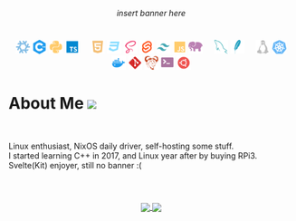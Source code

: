 <div align="center">

*insert banner here*

</div>

# <!-- Small line break, looking better than <hr/> -->  <!-- i stole this line -->

<p align="center">

<img src="https://raw.githubusercontent.com/AtomMaterialUI/iconGenerator/master/assets/icons/files//nix.svg" height="25px" />
<img src="https://raw.githubusercontent.com/AtomMaterialUI/iconGenerator/master/assets/icons/files//cpp.svg" height="25px" />
<img src="https://raw.githubusercontent.com/AtomMaterialUI/iconGenerator/master/assets/icons/files//python.svg" height="25px" />
<img src="https://raw.githubusercontent.com/AtomMaterialUI/iconGenerator/master/assets/icons/files//typeScript.svg" height="25px" />
&nbsp;&nbsp;&nbsp;
<img src="https://raw.githubusercontent.com/AtomMaterialUI/iconGenerator/master/assets/icons/files//html.svg" height="25px" />
<img src="https://raw.githubusercontent.com/AtomMaterialUI/iconGenerator/master/assets/icons/files//css_dark.svg" height="25px" />
<img src="https://raw.githubusercontent.com/AtomMaterialUI/iconGenerator/master/assets/icons/files//scss.svg" height="25px" />
<img src="https://raw.githubusercontent.com/AtomMaterialUI/iconGenerator/master/assets/icons/files//svelte.svg" height="25px" />
<img src="https://raw.githubusercontent.com/AtomMaterialUI/iconGenerator/master/assets/icons/files//tailwindcss.svg" height="25px" />
<img src="https://raw.githubusercontent.com/AtomMaterialUI/iconGenerator/master/assets/icons/files//js.svg" height="25px" />
<img src="https://raw.githubusercontent.com/AtomMaterialUI/iconGenerator/master/assets/icons/files//php.svg" height="25px" />
&nbsp;&nbsp;&nbsp;
<img src="https://raw.githubusercontent.com/AtomMaterialUI/iconGenerator/master/assets/icons/files//sql.svg" height="25px" />
<img src="https://raw.githubusercontent.com/AtomMaterialUI/iconGenerator/master/assets/icons/files//sqlite.svg" height="25px" />
&nbsp;&nbsp;&nbsp;
<img src="https://raw.githubusercontent.com/AtomMaterialUI/iconGenerator/master/assets/icons/ui//terminal-linux.svg" height="25px" />
<img src="https://raw.githubusercontent.com/AtomMaterialUI/iconGenerator/master/assets/icons/files//kubernetes.svg" height="25px" />
<img src="https://raw.githubusercontent.com/AtomMaterialUI/iconGenerator/master/assets/icons/files//docker.svg" height="25px" />
<img src="https://raw.githubusercontent.com/AtomMaterialUI/iconGenerator/master/assets/icons/files//git.svg" height="25px" />
<img src="https://raw.githubusercontent.com/AtomMaterialUI/iconGenerator/master/assets/icons/files//gnu.svg" height="25px" />
<img src="https://raw.githubusercontent.com/AtomMaterialUI/iconGenerator/master/assets/icons/ui//terminal-bash.svg" height="25px" />
<img src="https://raw.githubusercontent.com/AtomMaterialUI/iconGenerator/master/assets/icons/ui//terminal-ubuntu.svg" height="25px" />

</p>

# About Me ![](https://komarev.com/ghpvc/?username=kostek001&style=flat-rounded)
<!-- <br> for alignment -->
<br>

Linux enthusiast, NixOS daily driver, self-hosting some stuff.  
I started learning C++ in 2017, and Linux year after by buying RPi3.  
Svelte(Kit) enjoyer, still no banner :(

# <!-- Small line break, looking better than <hr/> -->  <!-- i stole this line -->
<!-- <br> for alignment -->
<br>

<div align="center">

<a href="#">
  <picture>
    <source
      srcset="https://github-readme-stats.vercel.app/api?username=kostek001&show_icons=true&hide_border=true&include_all_commits=true&theme=github_dark"
      media="(prefers-color-scheme: dark)"
    />
    <source
      srcset="https://github-readme-stats.vercel.app/api?username=kostek001&show_icons=true&hide_border=true&include_all_commits=true"
      media="(prefers-color-scheme: light), (prefers-color-scheme: no-preference)"
    />
    <img height=200 align="center" src="https://github-readme-stats.vercel.app/api?username=kostek001&show_icons=true&hide_border=true" />
  </picture>
</a>
<a href="#">
  <picture>
    <source
      srcset="https://github-readme-stats.vercel.app/api/top-langs?username=kostek001&layout=compact&langs_count=8&card_width=320&hide_border=true&theme=github_dark"
      media="(prefers-color-scheme: dark)"
    />
    <source
      srcset="https://github-readme-stats.vercel.app/api/top-langs?username=kostek001&layout=compact&langs_count=8&card_width=320&hide_border=true"
      media="(prefers-color-scheme: light), (prefers-color-scheme: no-preference)"
    />
    <img height=200 align="center" src="https://github-readme-stats.vercel.app/api/top-langs?username=kostek001&layout=compact&langs_count=8&card_width=320&hide_border=true" />
  </picture>
</a>

</div>

# <!-- Small line break, looking better than <hr/> -->  <!-- i stole this line -->
